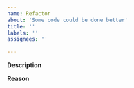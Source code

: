 ```yaml
---
name: Refactor
about: 'Some code could be done better'
title: ''
labels: ''
assignees: ''

---
```


**Description**


**Reason**
